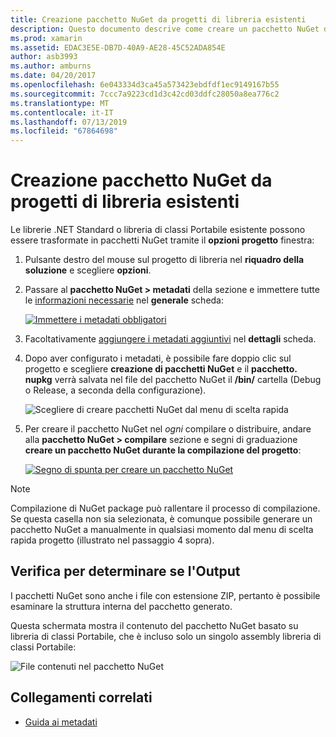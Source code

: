 ```yaml
---
title: Creazione pacchetto NuGet da progetti di libreria esistenti
description: Questo documento descrive come creare un pacchetto NuGet da un progetto di libreria esistente, consentendo il codice da condividere con altri sviluppatori.
ms.prod: xamarin
ms.assetid: EDAC3E5E-DB7D-40A9-AE28-45C52ADA854E
author: asb3993
ms.author: amburns
ms.date: 04/20/2017
ms.openlocfilehash: 6e043334d3ca45a573423ebdfdf1ec9149167b55
ms.sourcegitcommit: 7ccc7a9223cd1d3c42cd03ddfc28050a8ea776c2
ms.translationtype: MT
ms.contentlocale: it-IT
ms.lasthandoff: 07/13/2019
ms.locfileid: "67864698"
---
```

# <a name="creating-a-nuget-from-existing-library-projects"></a>Creazione pacchetto NuGet da progetti di libreria esistenti

Le librerie .NET Standard o libreria di classi Portabile esistente possono essere trasformate in pacchetti NuGet tramite il **opzioni progetto** finestra:

1. Pulsante destro del mouse sul progetto di libreria nel **riquadro della soluzione** e scegliere **opzioni**.

2. Passare al **pacchetto NuGet > metadati** della sezione e immettere tutte le [informazioni necessarie](~/cross-platform/app-fundamentals/nuget-multiplatform-libraries/metadata.md) nel **generale** scheda:

   [![](existing-library-images/existing-metadata-sml.png "Immettere i metadati obbligatori")](existing-library-images/existing-metadata.png#lightbox)

3. Facoltativamente [aggiungere i metadati aggiuntivi](~/cross-platform/app-fundamentals/nuget-multiplatform-libraries/metadata.md) nel **dettagli** scheda.

4. Dopo aver configurato i metadati, è possibile fare doppio clic sul progetto e scegliere **creazione di pacchetti NuGet** e il **pacchetto. nupkg** verrà salvata nel file del pacchetto NuGet il **/bin/** cartella (Debug o Release, a seconda della configurazione).

   ![](existing-library-images/create-nuget-package.png "Scegliere di creare pacchetti NuGet dal menu di scelta rapida")

5. Per creare il pacchetto NuGet nel _ogni_ compilare o distribuire, andare alla **pacchetto NuGet > compilare** sezione e segni di graduazione **creare un pacchetto NuGet durante la compilazione del progetto**:

    [![](existing-library-images/existing-tickbox-sml.png "Segno di spunta per creare un pacchetto NuGet")](existing-library-images/existing-tickbox.png#lightbox)

> [!NOTE]
> Compilazione di NuGet package può rallentare il processo di compilazione. Se questa casella non sia selezionata, è comunque possibile generare un pacchetto NuGet a manualmente in qualsiasi momento dal menu di scelta rapida progetto (illustrato nel passaggio 4 sopra).

## <a name="verifying-the-output"></a>Verifica per determinare se l'Output

I pacchetti NuGet sono anche i file con estensione ZIP, pertanto è possibile esaminare la struttura interna del pacchetto generato.

Questa schermata mostra il contenuto del pacchetto NuGet basato su libreria di classi Portabile, che è incluso solo un singolo assembly libreria di classi Portabile:

![](existing-library-images/nuget-output.png "File contenuti nel pacchetto NuGet")


## <a name="related-links"></a>Collegamenti correlati

- [Guida ai metadati](~/cross-platform/app-fundamentals/nuget-multiplatform-libraries/metadata.md)
